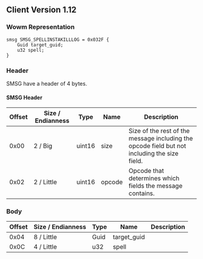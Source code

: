 ## Client Version 1.12

### Wowm Representation
```rust,ignore
smsg SMSG_SPELLINSTAKILLLOG = 0x032F {
    Guid target_guid;    
    u32 spell;    
}

```
### Header
SMSG have a header of 4 bytes.

#### SMSG Header
| Offset | Size / Endianness | Type   | Name   | Description |
| ------ | ----------------- | ------ | ------ | ----------- |
| 0x00   | 2 / Big           | uint16 | size   | Size of the rest of the message including the opcode field but not including the size field.|
| 0x02   | 2 / Little        | uint16 | opcode | Opcode that determines which fields the message contains.|
### Body
| Offset | Size / Endianness | Type | Name | Description |
| ------ | ----------------- | ---- | ---- | ----------- |
| 0x04 | 8 / Little | Guid | target_guid |  |
| 0x0C | 4 / Little | u32 | spell |  |
